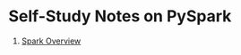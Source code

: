 # Self-Study Notes on PySpark

<ol style = "type:1">
    <li><a href = "#/files/000_spark_overview.ipynb">Spark Overview</a></li>
</ol>
